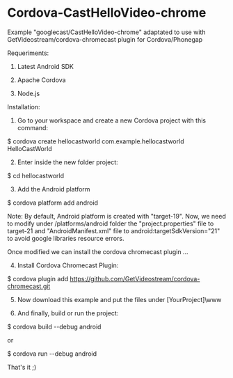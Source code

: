 # Cordova-CastHelloVideo-chrome
Example "googlecast/CastHelloVideo-chrome" adaptated to use with GetVideostream/cordova-chromecast plugin for Cordova/Phonegap

Requeriments:

1) Latest Android SDK

2) Apache Cordova

3) Node.js

Installation:

1) Go to your workspace and create a new Cordova project with this command:

$ cordova create hellocastworld com.example.hellocastworld HelloCastWorld

2) Enter inside the new folder project:

$ cd hellocastworld

3) Add the Android platform

$ cordova platform add android

Note: By default, Android platform is created with "target-19". Now, we need to modify under /platforms/android folder the "project.properties" file to target-21 and "AndroidManifest.xml" file to android:targetSdkVersion="21" to avoid google libraries resource errors.

Once modified we can install the cordova chromecast plugin ...

4) Install Cordova Chromecast Plugin:

$ cordova plugin add https://github.com/GetVideostream/cordova-chromecast.git

5) Now download this example and put the files under [YourProject]\www

6) And finally, build or run the project:

$ cordova build --debug android

or

$ cordova run --debug android

That's it ;)
